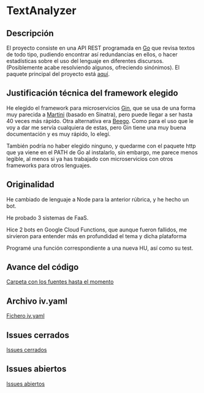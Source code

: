 # TextAnalyzer

## Descripción

El proyecto consiste en una API REST programada en [Go](https://golang.org/) que revisa textos de todo tipo, pudiendo encontrar así redundancias en ellos, o hacer estadísticas sobre el uso del lenguaje en diferentes discursos. (Posiblemente acabe resolviendo algunos, ofreciendo sinónimos). El paquete principal del proyecto está [aquí](src/texto).

## Justificación técnica del framework elegido

He elegido el framework para microservicios [Gin](https://gin-gonic.com/), que se usa de una forma muy
parecida a [Martini](https://github.com/go-martini/martini) (basado en Sinatra), pero puede llegar a ser hasta 40 veces más rápido. Otra alternativa era [Beego](https://beego.me/). Como para el uso que le voy a
dar me servía cualquiera de estas, pero Gin tiene una muy buena documentación y es muy rápido, lo elegí.

También podría no haber elegido ninguno, y quedarme con el paquete http que ya viene en el PATH de Go al
instalarlo, sin embargo, me parece menos legible, al menos si ya has trabajado
con microservicios con otros frameworks para otros lenguajes.

## Originalidad

He cambiado de lenguaje a Node para la anterior rúbrica, y he hecho un bot.

He probado 3 sistemas de FaaS.

Hice 2 bots en Google Cloud Functions, que aunque fueron fallidos, me sirvieron
para entender más en profundidad el tema y dicha plataforma

Programé una función correspondiente a una nueva HU, así como su test.

<!-- ## Despliegue correcto y funcionando, con documentación de la conexión entre el repo en GitHub y Netlify/Vercel para despliegue continuo

La conexión entre Vercel y mi GitHub está en [el ejercicio 1 del tema](https://github.com/guillelpnz/Ejercicios/blob/master/Serverless/serverless.md)

Está hecha con un repo de prueba, pero con mi repositorio se conecta de la misma forma.

Una vez que se ha conectado GitHub con mi repositorio, nos debería de aparecer
en la pestaña Overview de Vercel. El endpoint que se nos asignará, contendrá
un token aleatorio, haciendo la url menos legible, por lo que decidí cambiar
el dominio en Settings > Domain.

La función que desplegué en esta plataforma es la correspondiente a mi HU5.
La función trata de eliminar palabras repetidas de un texto. Está implementada
en [este fichero](https://github.com/guillelpnz/TextAnalyzer/blob/master/src/texto/texto.go).
Se llama ObtenerSinRedundantes(). Básicamente, sobre un objeto tipo Texto (mi clase), modifica
su atributo contenido, eliminando palabras repetidas.

Esta es la única operación que hice de configuración de Vercel, además de
conectarlo con mi repo de GitHub. Los builds automáticos se configuran
automáticamente.

Para poder desplegarla tuve que hacer cambios:

Como vercel coge las funciones del directorio /api, tuve que crear ese directorio y colocar ahí
un fichero .go con mi función. [Éste es el fichero obtener-sin-redundantes.go](https://github.com/guillelpnz/TextAnalyzer/blob/master/api/obtener-sin-redundantes.go).

Lo que cambia es que ahora el texto a modificar nos lo pasan por query string,
por lo que hacemos un saneamiento de la cadena que nos pasan antes de llamar
al método de mi clase, y tras inicializar un objeto con el contenido de lo que
nos han pasado por GET, ya llamamos a ObtenerSinRedundantes.

Otro cambio es que en mi código, esta función devuelve un slice de string.
En cambio, al tener que devolver un string tuve que hacer una pequeña modificación,
recorriendo este slice y concatenando sus palabras en un string, separando por espacios.

## Integración dentro del proyecto general (es decir, como todo el código deberá tener sus issues y/o HU correspondientes)

En [mis issues](https://github.com/guillelpnz/TextAnalyzer/issues)
se puede ver el avance del código, donde voy referenciándolos.

## Uso (e integración) de varias plataformas de despliegue

Con Golang, intenté usar Netlify, pero ni el ejemplo de prueba me funcionaba.

También intenté usar Google Cloud Functions. Esta plataforma parecía funcionar,
de hecho hice dos bots, pero no funcionaban bien:

[Link a las imágenes de los bots, así como al código de Google Cloud Functions](docs/bots.md)

Acabé programando un bot Node que usa un endpoint de Netlify.
El bot devuelve los títulos de los textos de celebridades. (HU4)
En mi caso he recopilado algunos de Rafael Alberti y Federico García Lorca.

Para más información sobre el funcionamiento del bot, así como la automatización
de los pushes, se puede ver el [ejercicio 3 del tema](https://github.com/guillelpnz/Ejercicios/blob/master/Serverless/serverless.md) -->



<!-- ## Elección del contenedor base

Como contenedor base he elegido golang:alpine3.12. He tomado esta decisión porque
en velocidad no había una diferencia significativa golang:latest,
golang:alpine y golang:1.15.3-alpine. En cuanto al espacio,
todos los golang:alpine pesan cerca de 300mb, mientras que golang:latest pesa más
de 800mb. Estas fueron las [pruebas de velocidad que hice](https://github.com/guillelpnz/TextAnalyzer/blob/master/docs/pruebas_velocidad.md)

## Dockerfile correcto

[Dockerfile del proyecto](https://github.com/guillelpnz/TextAnalyzer/blob/master/Dockerfile)

## Uso de GitHub Container Registry

[Paquetes](https://github.com/guillelpnz?tab=packages)

## Docker Hub

[Container](https://hub.docker.com/r/guillelpnz/textanalyzer/tags)

Para que se construya automáticamente, hay que conectar GitHub a Docker Hub mediante un OAUTH. Posteriormente, acceder al apartado Manage Repository/Builds/Configure Automated Builds y ahí activar la pestaña: autobuild. -->

<!-- ## Motivación

Durante el trayecto que llevo recorrido de carrera, he tenido que hacer numerosas documentaciones, exposiciones, explicaciones, etc. Esto hizo que me diera cuenta de que paso bastante tiempo revisando si uso palabras de manera redundante. Por lo que se me ocurrió esta pequeña API que facilita el trabajo de analizar textos. -->

<!-- ## Uso de la aplicación

1. Para poder hacer uso de TextAnalyzer debes previamente
[instalar](https://golang.org/dl/) y [configurar](https://golang.org/doc/install)
Go correctamente en tu sistema.

2. Debes descargarte este repositorio.

- Para poder testear la aplicación, debes estar en el directorio raíz del
proyecto y ejecutar el comando:

&nbsp;&nbsp;&nbsp;&nbsp;&nbsp;&nbsp;&nbsp;&nbsp;&nbsp; `make test`

- Para ver las cabeceras de los métodos del paquete texto debes estar en el
directorio raíz del proyecto y ejecutar el comando:

&nbsp;&nbsp;&nbsp;&nbsp;&nbsp;&nbsp;&nbsp;&nbsp;&nbsp; `make doc`

## Herramientas utilizadas

El lenguaje que se va a utilizar es Go. Estas son el resto de [herramientas](docs/herramientas.md). -->

## Avance del código

[Carpeta con los fuentes hasta el momento](https://github.com/guillelpnz/TextAnalyzer/tree/master/src/texto)

## Archivo iv.yaml

[Fichero iv.yaml](iv.yaml)

## Issues cerrados

[Issues cerrados](https://github.com/guillelpnz/TextAnalyzer/issues?q=is%3Aissue+is%3Aclosed)

## Issues abiertos

[Issues abiertos](https://github.com/guillelpnz/TextAnalyzer/issues)
